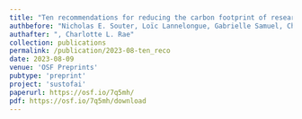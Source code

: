 ```yaml
---
title: "Ten recommendations for reducing the carbon footprint of research computing in human neuroimaging"
authbefore: "Nicholas E. Souter, Loïc Lannelongue, Gabrielle Samuel, Chris Racey, Lincoln J. Colling, Nikhil Bhagwat, " 
authafter: ", Charlotte L. Rae"
collection: publications
permalink: /publication/2023-08-ten_reco
date: 2023-08-09
venue: 'OSF Preprints'
pubtype: 'preprint'
project: 'sustofai'
paperurl: https://osf.io/7q5mh/
pdf: https://osf.io/7q5mh/download
---
```

